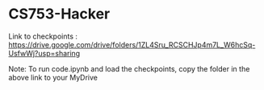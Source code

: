 # CS753-Hacker

Link to checkpoints : https://drive.google.com/drive/folders/1ZL4Sru_RCSCHJp4m7L_W6hcSq-UsfwWj?usp=sharing 

Note: To run code.ipynb and load the checkpoints, copy the folder in the above link to your MyDrive
